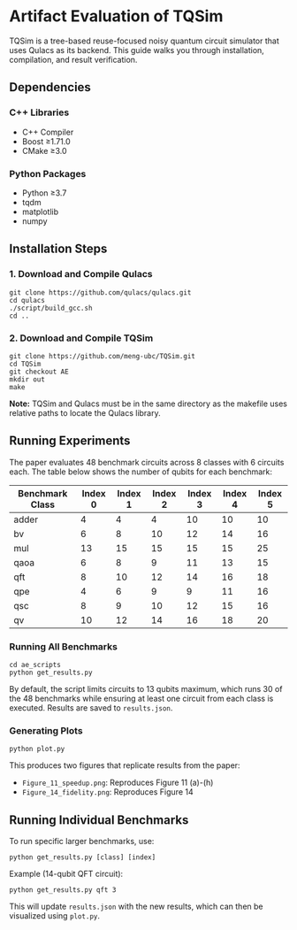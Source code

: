# Artifact Evaluation of TQSim

TQSim is a tree-based reuse-focused noisy quantum circuit simulator that uses Qulacs as its backend. This guide walks you through installation, compilation, and result verification.

## Dependencies

### C++ Libraries
- C++ Compiler
- Boost ≥1.71.0
- CMake ≥3.0

### Python Packages
- Python ≥3.7
- tqdm
- matplotlib
- numpy

## Installation Steps

### 1. Download and Compile Qulacs
```git
git clone https://github.com/qulacs/qulacs.git
cd qulacs
./script/build_gcc.sh
cd ..
```

### 2. Download and Compile TQSim
```
git clone https://github.com/meng-ubc/TQSim.git
cd TQSim
git checkout AE
mkdir out
make
```

**Note:** TQSim and Qulacs must be in the same directory as the makefile uses relative paths to locate the Qulacs library.

## Running Experiments

The paper evaluates 48 benchmark circuits across 8 classes with 6 circuits each. The table below shows the number of qubits for each benchmark:

| Benchmark Class | Index 0 | Index 1 | Index 2 | Index 3 | Index 4 | Index 5 |
|----------------|---------|---------|---------|---------|---------|---------|
| adder          | 4       | 4       | 4       | 10      | 10      | 10      |
| bv             | 6       | 8       | 10      | 12      | 14      | 16      |
| mul            | 13      | 15      | 15      | 15      | 15      | 25      |
| qaoa           | 6       | 8       | 9       | 11      | 13      | 15      |
| qft            | 8       | 10      | 12      | 14      | 16      | 18      |
| qpe            | 4       | 6       | 9       | 9       | 11      | 16      |
| qsc            | 8       | 9       | 10      | 12      | 15      | 16      |
| qv             | 10      | 12      | 14      | 16      | 18      | 20      |

### Running All Benchmarks
```
cd ae_scripts
python get_results.py
```

By default, the script limits circuits to 13 qubits maximum, which runs 30 of the 48 benchmarks while ensuring at least one circuit from each class is executed. Results are saved to `results.json`.

### Generating Plots
```
python plot.py
```

This produces two figures that replicate results from the paper:
- `Figure_11_speedup.png`: Reproduces Figure 11 (a)-(h)
- `Figure_14_fidelity.png`: Reproduces Figure 14

## Running Individual Benchmarks

To run specific larger benchmarks, use:
```
python get_results.py [class] [index]
```

Example (14-qubit QFT circuit):
```
python get_results.py qft 3
```

This will update `results.json` with the new results, which can then be visualized using `plot.py`.